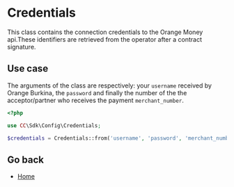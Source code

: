 # Credentials 

This class contains the connection credentials to the Orange Money api.These identifiers are retrieved from the operator after a contract signature.

## Use case

The arguments of the class are respectively: your ```username``` received by Orange Burkina, the ```password``` and finally the number of the
the acceptor/partner who receives the payment ```merchant_number```.

```php
<?php

use CC\Sdk\Config\Credentials;

$credentials = Credentials::from('username', 'password', 'merchant_number');

```

## Go back

- [Home](index.md) 

